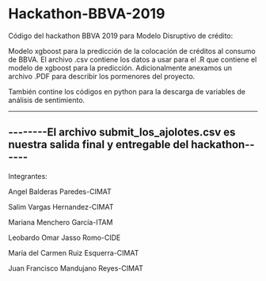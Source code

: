 # Hackathon-BBVA-2019

Código del hackathon BBVA 2019 para Modelo Disruptivo de crédito:

Modelo xgboost para la predicción de la colocación de créditos al consumo de BBVA. El archivo .csv contiene los datos a usar para el .R que contiene el modelo de xgboost para la predicción. Adicionalmente anexamos un archivo .PDF para describir los pormenores del proyecto.

También contine los códigos en python para la descarga de variables de análisis de sentimiento.


---------------------------------------------------------------------------------------------------
--------El archivo submit_los_ajolotes.csv es nuestra salida final y entregable del hackathon------
---------------------------------------------------------------------------------------------------



Integrantes:

Angel Balderas Paredes-CIMAT

Salim Vargas Hernandez-CIMAT

Mariana Menchero García-ITAM

Leobardo Omar Jasso Romo-CIDE

María del Carmen Ruiz Esquerra-CIMAT

Juan Francisco Mandujano Reyes-CIMAT

